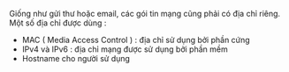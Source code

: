Giống như gửi thư hoặc email, các gói tin mạng cũng phải có địa chỉ riêng. Một số địa chỉ được dùng :

- MAC ( Media Access Control ) : địa chỉ sử dụng bởi phần cứng
- IPv4 và IPv6 : địa chỉ mạng được sử dụng bởi phần mềm
- Hostname cho người sử dụng 
